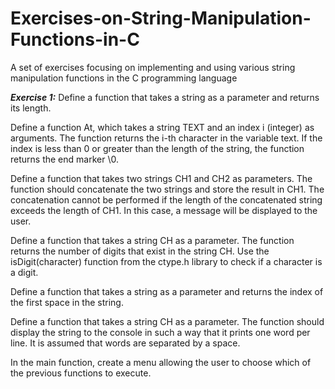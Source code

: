 # Exercises-on-String-Manipulation-Functions-in-C
A set of exercises focusing on implementing and using various string manipulation functions in the C programming language

***Exercise 1:***
Define a function that takes a string as a parameter and returns its length.

Define a function At, which takes a string TEXT and an index i (integer) as arguments. The function returns the i-th character in the variable text. If the index is less than 0 or greater than the length of the string, the function returns the end marker \0.

Define a function that takes two strings CH1 and CH2 as parameters. The function should concatenate the two strings and store the result in CH1. The concatenation cannot be performed if the length of the concatenated string exceeds the length of CH1. In this case, a message will be displayed to the user.

Define a function that takes a string CH as a parameter. The function returns the number of digits that exist in the string CH. Use the isDigit(character) function from the ctype.h library to check if a character is a digit.

Define a function that takes a string as a parameter and returns the index of the first space in the string.

Define a function that takes a string CH as a parameter. The function should display the string to the console in such a way that it prints one word per line. It is assumed that words are separated by a space.

In the main function, create a menu allowing the user to choose which of the previous functions to execute.
